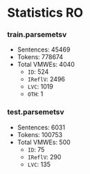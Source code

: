 Statistics RO
=============

### train.parsemetsv
* Sentences: 45469
* Tokens: 778674
* Total VMWEs: 4040
  * `ID`: 524
  * `IReflV`: 2496
  * `LVC`: 1019
  * `OTH`: 1

### test.parsemetsv
* Sentences: 6031
* Tokens: 100753
* Total VMWEs: 500
  * `ID`: 75
  * `IReflV`: 290
  * `LVC`: 135

